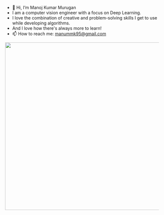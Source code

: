 - 👋 Hi, I’m Manoj Kumar Murugan
- I am a computer vision engineer with a focus on Deep Learning. 
- I love the combination of creative and problem-solving skills I get to use while developing algorithms.
- And I love how there's always more to learn!
- 📫 How to reach me: manummk95@gmail.com


<p align="center">
  <img src="https://c1.wallpaperflare.com/preview/817/193/279/eye-information-technology-digital.jpg" width="550">
</p>
  
<!---
Manojkumarmuru/Manojkumarmuru is a ✨ special ✨ repository because its `README.md` (this file) appears on your GitHub profile.
You can click the Preview link to take a look at your changes.
--->
